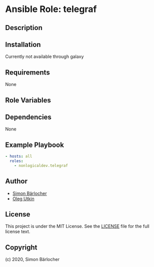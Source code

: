 # Ansible Role: telegraf

## Description

## Installation

Currently not available through galaxy

## Requirements

None

## Role Variables

## Dependencies

None

## Example Playbook

```yml
- hosts: all
  roles:
    - nonlogicaldev.telegraf
```

## Author

- [Simon Bärlocher](https://sbaerlocher.ch)
- [Oleg Utkin](https://github.com/NonLogicalDev)

## License

This project is under the MIT License. See the [LICENSE](https://sbaerlo.ch/licence) file for the full license text.

## Copyright

(c) 2020, Simon Bärlocher
